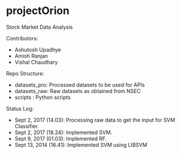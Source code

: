 # projectOrion
Stock Market Data Analysis

Contributors: 
  - Ashutosh Upadhye
  - Amish Ranjan
  - Vishal Chaudhary

Repo Structure:
  - datasets_pro: Processed datasets to be used for APIs 
  - datasets_raw: Raw datasets as obtained from NSEC
  - scripts     : Python scripts

Status Log:
  - Sept 2, 2017 (14.03): Processing raw data to get the input for SVM Classifier.
  - Sept 2, 2017 (18.24): Implemented SVM. 
  - Sept 9, 2017 (01.03): Implemented RF.
  - Sept 13, 2014 (16.41): Implemented SVM using LIBSVM
